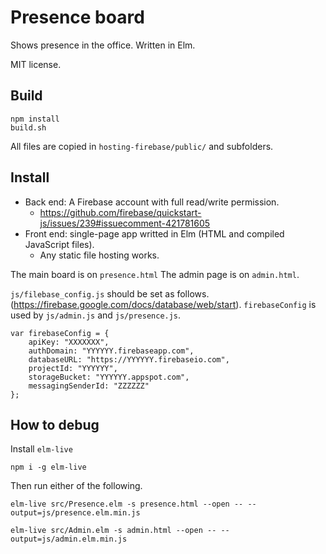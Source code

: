 # Presence board

Shows presence in the office. Written in Elm.

MIT license.

## Build

```
npm install
build.sh
```

All files are copied in `hosting-firebase/public/` and subfolders.

## Install

* Back end: A Firebase account with full read/write permission.
  * https://github.com/firebase/quickstart-js/issues/239#issuecomment-421781605 
* Front end: single-page app writted in Elm (HTML and compiled JavaScript files).
  * Any static file hosting works.

The main board is on `presence.html`
The admin page is on `admin.html`.

`js/filebase_config.js` should be set as follows. (https://firebase.google.com/docs/database/web/start). `firebaseConfig` is used by `js/admin.js` and `js/presence.js`.
```
var firebaseConfig = {
	apiKey: "XXXXXXX",
	authDomain: "YYYYYY.firebaseapp.com",
	databaseURL: "https://YYYYYY.firebaseio.com",
	projectId: "YYYYYY",
	storageBucket: "YYYYYY.appspot.com",
	messagingSenderId: "ZZZZZZ"
};
```

## How to debug

Install `elm-live`
```
npm i -g elm-live
```

Then run either of the following.
```
elm-live src/Presence.elm -s presence.html --open -- --output=js/presence.elm.min.js
```
```
elm-live src/Admin.elm -s admin.html --open -- --output=js/admin.elm.min.js
```

